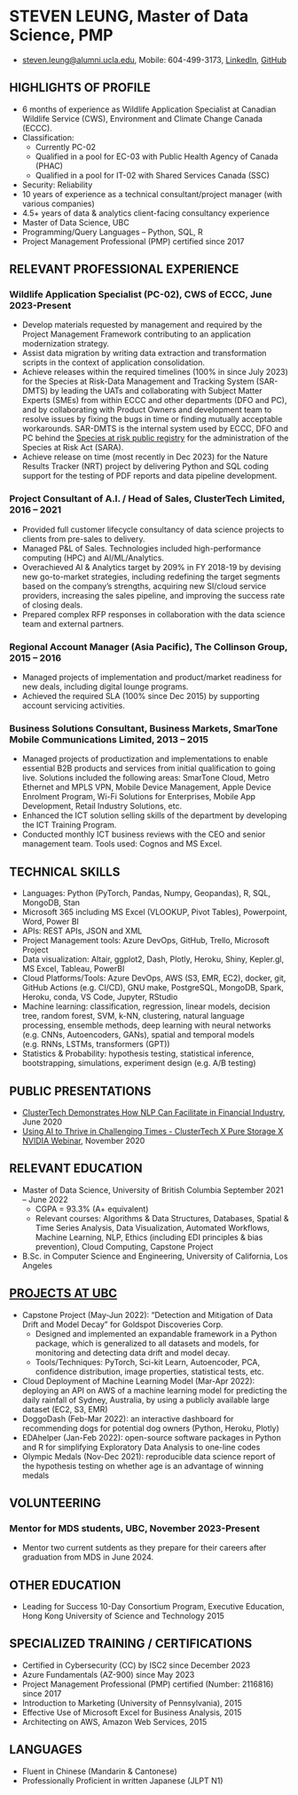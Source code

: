 # STEVEN LEUNG, Master of Data Science, PMP

-   <steven.leung@alumni.ucla.edu>, Mobile: 604-499-3173,
    [LinkedIn](www.linkedin.com/in/stevenleung08),
    [GitHub](stevenleung2018.github.io)

## HIGHLIGHTS OF PROFILE

-   6 months of experience as Wildlife Application Specialist at
    Canadian Wildlife Service (CWS), Environment and Climate Change
    Canada (ECCC).
-   Classification:
    -   Currently PC-02
    -   Qualified in a pool for EC-03 with Public Health Agency of
        Canada (PHAC)
    -   Qualified in a pool for IT-02 with Shared Services Canada (SSC)
-   Security: Reliability
-   10 years of experience as a technical consultant/project manager
    (with various companies)
-   4.5+ years of data & analytics client-facing consultancy experience
-   Master of Data Science, UBC
-   Programming/Query Languages – Python, SQL, R
-   Project Management Professional (PMP) certified since 2017

## RELEVANT PROFESSIONAL EXPERIENCE

### Wildlife Application Specialist (PC-02), CWS of ECCC, June 2023-Present

-   Develop materials requested by management and required by the
    Project Management Framework contributing to an application
    modernization strategy.
-   Assist data migration by writing data extraction and transformation
    scripts in the context of application consolidation.
-   Achieve releases within the required timelines (100% in since
    July 2023) for the Species at Risk-Data Management and Tracking
    System (SAR-DMTS) by leading the UATs and collaborating with Subject
    Matter Experts (SMEs) from within ECCC and other departments (DFO
    and PC), and by collaborating with Product Owners and development
    team to resolve issues by fixing the bugs in time or finding
    mutually acceptable workarounds. SAR-DMTS is the internal system
    used by ECCC, DFO and PC behind the [Species at risk public
    registry](https://www.canada.ca/en/environment-climate-change/services/species-risk-public-registry.html)
    for the administration of the Species at Risk Act (SARA).
-   Achieve release on time (most recently in Dec 2023) for the Nature
    Results Tracker (NRT) project by delivering Python and SQL coding
    support for the testing of PDF reports and data pipeline
    development.

### Project Consultant of A.I. / Head of Sales, ClusterTech Limited, 2016 – 2021

-   Provided full customer lifecycle consultancy of data science
    projects to clients from pre-sales to delivery.  
-   Managed P&L of Sales. Technologies included high-performance
    computing (HPC) and AI/ML/Analytics.
-   Overachieved AI & Analytics target by 209% in FY 2018-19 by devising
    new go-to-market strategies, including redefining the target
    segments based on the company’s strengths, acquiring new SI/cloud
    service providers, increasing the sales pipeline, and improving the
    success rate of closing deals.
-   Prepared complex RFP responses in collaboration with the data
    science team and external partners.

### Regional Account Manager (Asia Pacific), The Collinson Group, 2015 – 2016

-   Managed projects of implementation and product/market readiness for
    new deals, including digital lounge programs.
-   Achieved the required SLA (100% since Dec 2015) by supporting
    account servicing activities.

### Business Solutions Consultant, Business Markets, SmarTone Mobile Communications Limited, 2013 – 2015

-   Managed projects of productization and implementations to enable
    essential B2B products and services from initial qualification to
    going live. Solutions included the following areas: SmarTone Cloud,
    Metro Ethernet and MPLS VPN, Mobile Device Management, Apple Device
    Enrolment Program, Wi-Fi Solutions for Enterprises, Mobile App
    Development, Retail Industry Solutions, etc.
-   Enhanced the ICT solution selling skills of the department by
    developing the ICT Training Program.
-   Conducted monthly ICT business reviews with the CEO and senior
    management team. Tools used: Cognos and MS Excel.

## TECHNICAL SKILLS

-   Languages: Python (PyTorch, Pandas, Numpy, Geopandas), R, SQL,
    MongoDB, Stan
-   Microsoft 365 including MS Excel (VLOOKUP, Pivot Tables),
    Powerpoint, Word, Power BI
-   APIs: REST APIs, JSON and XML
-   Project Management tools: Azure DevOps, GitHub, Trello, Microsoft
    Project
-   Data visualization: Altair, ggplot2, Dash, Plotly, Heroku, Shiny,
    Kepler.gl, MS Excel, Tableau, PowerBI
-   Cloud Platforms/Tools: Azure DevOps, AWS (S3, EMR, EC2), docker,
    git, GitHub Actions (e.g. CI/CD), GNU make, PostgreSQL, MongoDB,
    Spark, Heroku, conda, VS Code, Jupyter, RStudio
-   Machine learning: classification, regression, linear models,
    decision tree, random forest, SVM, k-NN, clustering, natural
    language processing, ensemble methods, deep learning with neural
    networks (e.g. CNNs, Autoencoders, GANs), spatial and temporal
    models (e.g. RNNs, LSTMs, transformers (GPT))
-   Statistics & Probability: hypothesis testing, statistical inference,
    bootstrapping, simulations, experiment design (e.g. A/B testing)

## PUBLIC PRESENTATIONS

-   [ClusterTech Demonstrates How NLP Can Facilitate in Financial
    Industry](https://www.youtube.com/watch?v=o7gcxLfbv0Y), June 2020
-   [Using AI to Thrive in Challenging Times - ClusterTech X Pure
    Storage X NVIDIA
    Webinar](https://www.youtube.com/watch?v=HnlXPvLIXR0), November 2020

## RELEVANT EDUCATION

-   Master of Data Science, University of British Columbia September
    2021 – June 2022
    -   CGPA = 93.3% (A+ equivalent)
    -   Relevant courses: Algorithms & Data Structures, Databases,
        Spatial & Time Series Analysis, Data Visualization, Automated
        Workflows, Machine Learning, NLP, Ethics (including EDI
        principles & bias prevention), Cloud Computing, Capstone Project
-   B.Sc. in Computer Science and Engineering, University of California,
    Los Angeles

## [PROJECTS AT UBC](stevenleung2018.github.io)

-   Capstone Project (May-Jun 2022): “Detection and Mitigation of Data
    Drift and Model Decay” for Goldspot Discoveries Corp.
    -   Designed and implemented an expandable framework in a Python
        package, which is generalized to all datasets and models, for
        monitoring and detecting data drift and model decay.
    -   Tools/Techniques: PyTorch, Sci-kit Learn, Autoencoder, PCA,
        confidence distribution, image properties, statistical tests,
        etc.
-   Cloud Deployment of Machine Learning Model (Mar-Apr 2022): deploying
    an API on AWS of a machine learning model for predicting the daily
    rainfall of Sydney, Australia, by using a publicly available large
    dataset (EC2, S3, EMR)
-   DoggoDash (Feb-Mar 2022): an interactive dashboard for recommending
    dogs for potential dog owners (Python, Heroku, Plotly)
-   EDAhelper (Jan-Feb 2022): open-source software packages in Python
    and R for simplifying Exploratory Data Analysis to one-line codes
-   Olympic Medals (Nov-Dec 2021): reproducible data science report of
    the hypothesis testing on whether age is an advantage of winning
    medals

## VOLUNTEERING

### Mentor for MDS students, UBC, November 2023-Present

-   Mentor two current sutdents as they prepare for their careers after
    graduation from MDS in June 2024.

## OTHER EDUCATION

-   Leading for Success 10-Day Consortium Program, Executive Education,
    Hong Kong University of Science and Technology 2015

## SPECIALIZED TRAINING / CERTIFICATIONS

-   Certified in Cybersecurity (CC) by ISC2 since December 2023
-   Azure Fundamentals (AZ-900) since May 2023
-   Project Management Professional (PMP) certified (Number: 2116816)
    since 2017
-   Introduction to Marketing (University of Pennsylvania), 2015
-   Effective Use of Microsoft Excel for Business Analysis, 2015
-   Architecting on AWS, Amazon Web Services, 2015

## LANGUAGES

-   Fluent in Chinese (Mandarin & Cantonese)
-   Professionally Proficient in written Japanese (JLPT N1)
